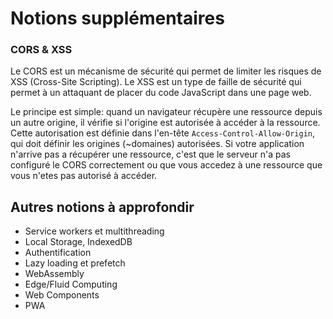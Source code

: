 # Notions supplémentaires

### CORS & XSS

Le CORS est un mécanisme de sécurité qui permet de limiter les risques de XSS (Cross-Site Scripting).
Le XSS est un type de faille de sécurité qui permet à un attaquant de placer du code JavaScript dans une page web.

Le principe est simple: quand un navigateur récupère une ressource depuis un autre origine, il vérifie si l'origine est autorisée à accéder à la ressource. Cette autorisation est définie dans l'en-tête `Access-Control-Allow-Origin`, qui doit définir les origines (~domaines) autorisées.
Si votre application n'arrive pas a récupérer une ressource, c'est que le serveur n'a pas configuré le CORS correctement ou que vous accedez à une ressource que vous n'etes pas autorisé à accéder.

## Autres notions à approfondir

- Service workers et multithreading
- Local Storage, IndexedDB
- Authentification
- Lazy loading et prefetch
- WebAssembly
- Edge/Fluid Computing
- Web Components
- PWA
